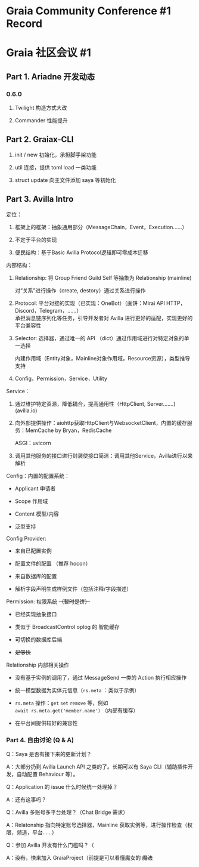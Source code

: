 # Graia Community Conference #1 Record

# Graia 社区会议 #1

## Part 1. Ariadne 开发动态

### 0.6.0

1.  Twilight 构造方式大改

2.  Commander 性能提升

## Part 2. Graiax-CLI

1.  init / new 初始化，承担脚手架功能

2.  util 连接，提供 toml load 一类功能

3.  struct update 向主文件添加 saya 等初始化

## Part 3. Avilla Intro

定位：

1.  框架上的框架：抽象通用部分（MessageChain，Event，Execution......）

2.  不定于平台的实现

3.  便民结构：基于Basic Avilla Protocol逻辑即可零成本迁移

内部结构：

1.  Relationship: 将 Group Friend Guild Self 等抽象为 Relationship (mainline)

    对“关系”进行操作（create, destory）通过关系进行操作

2.  Protocol: 平台对接的实现（已实现：OneBot）（画饼：Mirai API HTTP，Discord，Telegram，......）\
    承担消息链序列化等任务，引导开发者对 Avilla 进行更好的适配，实现更好的平台兼容性

3.  Selector: 选择器，通过唯一的 API （dict）通过作用域进行对特定对象的单一选择

    内建作用域（Entity对象，Mainline对象作用域，Resource资源），类型推导支持&#x20;

4.  Config，Permission，Service，Utility

Service：

1.  通过维护特定资源，降低耦合，提高通用性（HttpClient, Server.......) (avilla.io)

2.  向外部提供操作：aiohttp获取HttpClient与WebsocketClient，内置的缓存服务：MemCache by Bryan，RedisCache

    ASGI：uvicorn

3.  调用其他服务的接口进行封装使接口简洁：调用其他Service，Avilla进行以来解析

Config：内置的配置系统：

*   Applicant 申请者

*   Scope 作用域

*   Content 模型/内容

*   泛型支持

Config Provider:

*   来自已配置实例

*   配置文件的配置 （推荐 hocon）

*   来自数据库的配置

*   解析字段声明生成样例文件（包括注释/字段描述）

Permission: 权限系统 ~~（暂时是饼）~~

*   已经实现抽象接口

*   类似于 BroadcastControl oplog 的 智能缓存

*   可切换的数据库后端

*   ~~足够快~~

Relationship 内部相关操作

*   没有基于实例的调用了，通过 MessageSend 一类的 Action 执行相应操作

*   统一模型数据为实体元信息（`rs.meta` ：类似于示例）

*   `rs.meta` 操作：`get` `set` `remove` 等，例如 `await rs.meta.get('member.name')` （内部有缓存）

*   在平台间提供较好的兼容性

### Part 4. 自由讨论 (Q & A)

Q：Saya 是否有接下来的更新计划？

A：大部分扔到 Avilla Launch API 之类的了。长期可以有 Saya CLI（辅助插件开发，自动配置 Behaviour 等）。

Q：Application 的 issue 什么时候统一处理掉？

A：还有这事吗？

Q：Avilla 多账号多平台处理？（Chat Bridge 需求）

A：Relatonship 指向特定账号选择器，Mainline 获取实例等，进行操作检查（权限，频道，平台......）

Q：参加 Avilla 开发有什么门槛吗？（

A：~~没有~~，快来加入 GraiaProject（前提是可以看懂魔女的 ~~魔法~~
